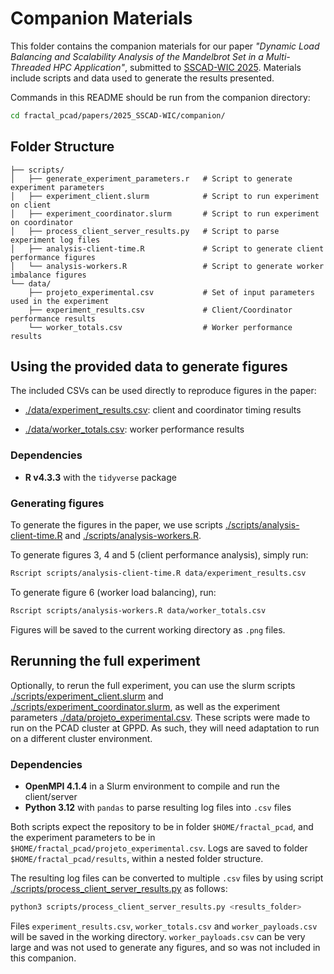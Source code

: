 # Companion Materials

This folder contains the companion materials for our paper *"Dynamic Load Balancing and 
Scalability Analysis of the Mandelbrot Set in a Multi-Threaded HPC Application"*, submitted to
[SSCAD-WIC 2025](https://sscad2025.ufms.br/?page_id=277). Materials include scripts and data used to 
generate the results presented.

Commands in this README should be run from the companion directory:

```bash
cd fractal_pcad/papers/2025_SSCAD-WIC/companion/
```

## Folder Structure

```
├── scripts/
│   ├── generate_experiment_parameters.r   # Script to generate experiment parameters
│   ├── experiment_client.slurm            # Script to run experiment on client
│   ├── experiment_coordinator.slurm       # Script to run experiment on coordinator
│   ├── process_client_server_results.py   # Script to parse experiment log files
│   ├── analysis-client-time.R             # Script to generate client performance figures
│   └── analysis-workers.R                 # Script to generate worker imbalance figures
└── data/
    ├── projeto_experimental.csv           # Set of input parameters used in the experiment
    ├── experiment_results.csv             # Client/Coordinator performance results
    └── worker_totals.csv                  # Worker performance results
``` 

## Using the provided data to generate figures

The included CSVs can be used directly to reproduce figures in the paper:

- [./data/experiment_results.csv](./data/experiment_results.csv): client and coordinator timing results

- [./data/worker_totals.csv](./data/worker_totals.csv): worker performance results

### Dependencies

- **R v4.3.3** with the `tidyverse` package

### Generating figures

To generate the figures in the paper, we use scripts [./scripts/analysis-client-time.R](./scripts/analysis-client-time.R) 
and [./scripts/analysis-workers.R](./scripts/analysis-workers.R).

To generate figures 3, 4 and 5 (client performance analysis), simply run:

```bash
Rscript scripts/analysis-client-time.R data/experiment_results.csv
```

To generate figure 6 (worker load balancing), run:

```bash
Rscript scripts/analysis-workers.R data/worker_totals.csv
```

Figures will be saved to the current working directory as `.png` files.

## Rerunning the full experiment

Optionally, to rerun the full experiment, you can use the slurm scripts 
[./scripts/experiment_client.slurm](./scripts/experiment_client.slurm)
and [./scripts/experiment_coordinator.slurm](./scripts/experiment_coordinator.slurm), 
as well as the experiment parameters [./data/projeto_experimental.csv](./data/projeto_experimental.csv). 
These scripts were made to run on the PCAD cluster at GPPD. As such, they will need adaptation to 
run on a different cluster environment. 

### Dependencies

- **OpenMPI 4.1.4** in a Slurm environment to compile and run the client/server
- **Python 3.12** with `pandas` to parse resulting log files into `.csv` files

Both scripts expect the repository to be in folder `$HOME/fractal_pcad`, and the experiment
parameters to be in `$HOME/fractal_pcad/projeto_experimental.csv`. Logs are saved to folder 
`$HOME/fractal_pcad/results`, within a nested folder structure.

The resulting log files can be converted to multiple `.csv` files by using script 
[./scripts/process_client_server_results.py](./scripts/process_client_server_results.py) as follows:

```bash
python3 scripts/process_client_server_results.py <results_folder>
```

Files `experiment_results.csv`, `worker_totals.csv` and `worker_payloads.csv` will be 
saved in the working directory. `worker_payloads.csv` can be very 
large and was not used to generate any figures, and so was not included in this companion.
